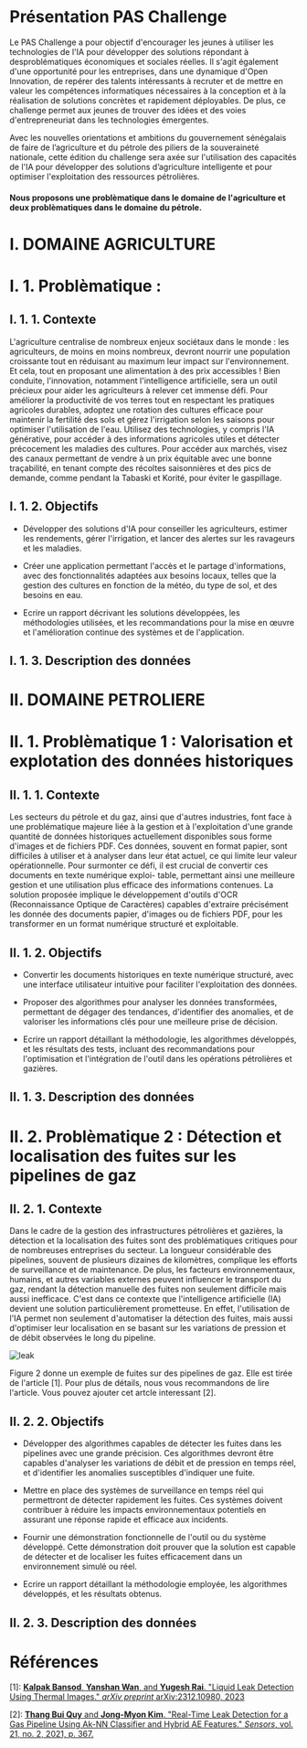 # Présentation PAS Challenge 

Le PAS Challenge a pour objectif d'encourager les jeunes à utiliser les technologies de l'IA pour développer des solutions répondant à desproblématiques économiques et sociales réelles. Il s'agit également d'une opportunité pour les entreprises, dans une dynamique d'Open Innovation, de repérer des talents intéressants à recruter et de mettre en valeur les compétences informatiques nécessaires à la conception et à la réalisation de solutions concrètes et rapidement déployables. De plus, ce challenge permet aux jeunes de trouver des idées et des voies d'entrepreneuriat dans les technologies émergentes.

Avec les nouvelles orientations et ambitions du gouvernement sénégalais de faire de l’agriculture et du pétrole des piliers de la souveraineté nationale, cette édition du challenge sera axée sur l'utilisation des capacités de l'IA pour développer des solutions d’agriculture intelligente et pour optimiser l'exploitation des ressources pétrolières.

#### Nous proposons une problèmatique dans le domaine de l'agriculture et deux problèmatiques dans le domaine du pétrole.

# I. DOMAINE AGRICULTURE

# I. 1. Problèmatique  : 

## I. 1. 1. Contexte

L'agriculture centralise de nombreux enjeux sociétaux dans le monde : les agriculteurs, de moins en moins nombreux, devront nourrir une population croissante tout en réduisant au maximum leur impact sur l'environnement. Et cela, tout en proposant une alimentation à des prix accessibles ! Bien conduite, l'innovation, notamment l'intelligence artificielle, sera un outil précieux pour aider les agriculteurs à relever cet immense défi. Pour améliorer la productivité de vos terres tout en respectant les pratiques agricoles durables, adoptez une rotation des cultures efficace pour maintenir la fertilité des sols et gérez l'irrigation selon les saisons pour optimiser l'utilisation de l'eau. Utilisez des technologies, y compris l'IA générative, pour accéder à des informations agricoles utiles et détecter précocement les maladies des cultures. Pour accéder aux marchés, visez des canaux permettant de vendre à un prix équitable avec une bonne traçabilité, en tenant compte des récoltes saisonnières et des pics de demande, comme pendant la Tabaski et Korité, pour éviter le gaspillage.

## I. 1. 2. Objectifs 

-  Développer des solutions d'IA pour conseiller les agriculteurs, estimer les rendements, gérer l'irrigation, et lancer des alertes sur les ravageurs et les maladies.

-  Créer une application permettant l'accès et le partage d'informations, avec des fonctionnalités adaptées aux besoins locaux, telles que la gestion des cultures en fonction de la météo, du type de sol, et des besoins en eau.

-  Ecrire un rapport décrivant les solutions développées, les méthodologies utilisées, et les recommandations pour la mise en œuvre et l'amélioration continue des systèmes et de l'application.


## I. 1. 3. Description des données

# II. DOMAINE PETROLIERE

# II. 1. Problèmatique 1 :  Valorisation et explotation des données historiques

## II. 1. 1. Contexte

Les secteurs du pétrole et du gaz, ainsi que d'autres industries, font face à une problématique majeure liée à la gestion et à l'exploitation d'une grande quantité de données historiques actuellement disponibles sous forme d'images et de fichiers PDF. Ces données, souvent en format papier, sont difficiles à utiliser et à analyser dans leur état actuel, ce qui limite leur valeur opérationnelle. Pour surmonter ce défi, il est crucial de convertir ces documents en texte numérique exploi- table, permettant ainsi une meilleure gestion et une utilisation plus efficace des informations contenues. La solution proposée implique le développement d'outils d'OCR (Reconnaissance Optique de Caractères) capables d'extraire précisément les donnée des documents papier, d'images ou de fichiers PDF, pour les transformer en un format numérique structuré et exploitable.

## II. 1. 2. Objectifs 

- Convertir les documents historiques en texte numérique structuré, avec une interface utilisateur intuitive pour faciliter l'exploitation des données.

- Proposer des algorithmes pour analyser les données transformées, permettant de dégager des tendances, d'identifier des anomalies, et de valoriser les informations clés pour une meilleure prise de décision.
 
- Ecrire un rapport détaillant la méthodologie, les algorithmes développés, et les résultats des tests, incluant des recommandations pour l'optimisation et l'intégration de l'outil dans les opérations pétrolières et gazières. 

## II. 1. 3. Description des données



# II. 2. Problèmatique 2 :  Détection et localisation des fuites sur les pipelines de gaz

## II. 2. 1. Contexte

Dans le cadre de la gestion des infrastructures pétrolières et gazières, la détection et la localisation des fuites sont des problématiques critiques pour de nombreuses entreprises du secteur. La longueur considérable des pipelines, souvent de plusieurs dizaines de kilomètres, complique les efforts de surveillance et de maintenance. De plus, les facteurs environnementaux, humains, et autres variables externes peuvent influencer le transport du gaz, rendant la détection manuelle des fuites non seulement difficile mais aussi inefficace. C'est dans ce contexte que l'intelligence artificielle (IA) devient une solution particulièrement prometteuse. En effet, l'utilisation de l'IA permet non seulement d'automatiser la détection des fuites, mais aussi d'optimiser leur localisation en se basant sur les variations de pression et de débit observées le long du pipeline.

![leak](https://github.com/user-attachments/assets/bf777e64-9f5e-4ab4-a862-513054789432)

Figure 2 donne un exemple de fuites sur des pipelines de gaz. Elle est tirée de l'article [1]. Pour plus de détails, nous vous recommandons de lire l'article. Vous pouvez ajouter cet artcle interessant [2].

## II. 2. 2. Objectifs 

- Développer des algorithmes capables de détecter les fuites dans les pipelines avec une grande précision. Ces algorithmes devront être capables d'analyser les variations de débit et de pression en temps réel, et d'identifier les anomalies susceptibles d'indiquer une fuite.

- Mettre en place des systèmes de surveillance en temps réel qui permettront de détecter rapidement les fuites. Ces systèmes doivent contribuer à réduire les impacts environnementaux potentiels en assurant une réponse rapide et efficace aux incidents.
 
- Fournir une démonstration fonctionnelle de l'outil ou du système développé. Cette démonstration doit prouver que la solution est capable de détecter et de localiser les fuites efficacement dans un environnement simulé ou réel.

- Ecrire un rapport détaillant la méthodologie employée, les algorithmes développés, et les résultats obtenus.

## II. 2. 3. Description des données



# Références

[1]: [**Kalpak Bansod**, **Yanshan Wan**, and **Yugesh Rai**. "Liquid Leak Detection Using Thermal Images." *arXiv preprint* arXiv:2312.10980, 2023](https://arxiv.org/pdf/2312.10980v1)

[2]: [**Thang Bui Quy** and **Jong-Myon Kim**. "Real-Time Leak Detection for a Gas Pipeline Using Ak-NN Classifier and Hybrid AE Features." *Sensors*, vol. 21, no. 2, 2021, p. 367.](https://www.mdpi.com/1424-8220/21/2/367)



